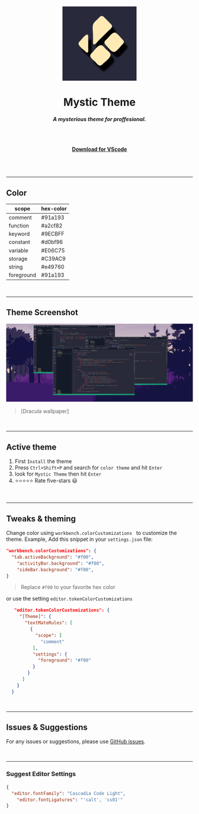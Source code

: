 <h1 align="center"><br>
    <img src="img/icon.png" alt="logo" width="200">
    <br><br> Mystic Theme
    <h5 align="center">A mysterious theme for proffesional.<h5><br>
    <h4 align="center">
    <a href="https://marketplace.visualstudio.com/items?itemName=AbrarShakhi.abrar-mystic-theme">Download for VScode</a>
    </h4><br></h1>
<br>


---------------------------
## Color

|scope       |hex-color |
|------------|----------|
|comment     |#91a193   |
|function    |#a2cf82   |
|keyword     |#9ECBFF   |
|constant    |#d0bf96   |
|variable    |#E06C75   |
|storage     |#C39AC9   |
|string      |#e49760   |
|foreground  |#91a193   |

<br>


---------------------------
## Theme Screenshot

![html/js/cpp](img/Snapshots/3in1ss.png)
> [Dracula wallpaper]

<br>


---------------------------
## Active theme

1. First `Install` the theme
2. Press `Ctrl+Shift+P` and search for `color theme` and hit `Enter`
3. look for `Mystic Theme` then hit `Enter`
4. ⭐⭐⭐⭐⭐ Rate five-stars 😃

<br>


---------------------------
## Tweaks & theming

Change color using `workbench.colorCustomizations ` to customize the theme. Example, Add this snippet in your `settings.json` file:

```json
"workbench.colorCustomizations": {
  "tab.activeBackground": "#f00",
    "activityBar.background": "#f00",
    "sideBar.background": "#f00",
}
```
> Replace `#f00` to your favorite hex color

or use the setting `editor.tokenColorCustomizations`

```json
   "editor.tokenColorCustomizations": {
     "[Theme]": {
       "textMateRules": [
         {
           "scope": [
             "comment"
          ],
          "settings": {
            "foreground": "#f00"
          }
        }
      ]
    }
  }
```

<br>


---------------------------
## Issues & Suggestions

For any issues or suggestions, please use [GitHub issues](https://github.com/AbrarShakhi/mystic-theme/issues).

<br>


---------------------------
### Suggest Editor Settings

```json
{
  "editor.fontFamily": "Cascadia Code Light",
    "editor.fontLigatures": "'calt', 'ss01'"
}
```